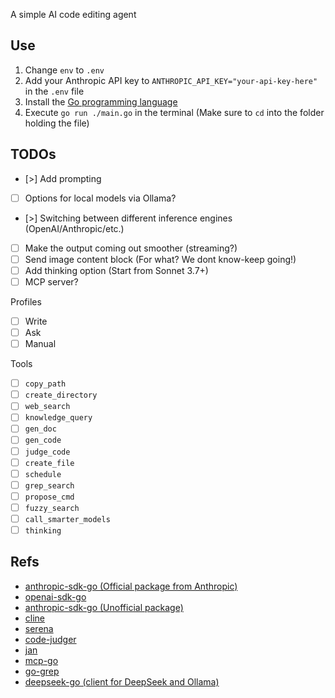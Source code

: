A simple AI code editing agent

## Use

1. Change `env` to `.env`
2. Add your Anthropic API key to `ANTHROPIC_API_KEY="your-api-key-here"` in the `.env` file
3. Install the [Go programming language](https://go.dev/doc/install)
4. Execute `go run ./main.go` in the terminal (Make sure to `cd` into the folder holding the file)

## TODOs

- [>] Add prompting
- [ ] Options for local models via Ollama?
- [>] Switching between different inference engines (OpenAI/Anthropic/etc.)
- [ ] Make the output coming out smoother (streaming?)
- [ ] Send image content block (For what? We dont know-keep going!)
- [ ] Add thinking option (Start from Sonnet 3.7+)
- [ ] MCP server?

Profiles

- [ ] Write
- [ ] Ask
- [ ] Manual

Tools

- [ ] `copy_path`
- [ ] `create_directory`
- [ ] `web_search`
- [ ] `knowledge_query`
- [ ] `gen_doc`
- [ ] `gen_code`
- [ ] `judge_code`
- [ ] `create_file`
- [ ] `schedule`
- [ ] `grep_search`
- [ ] `propose_cmd`
- [ ] `fuzzy_search`
- [ ] `call_smarter_models`
- [ ] `thinking`

## Refs

- [anthropic-sdk-go (Official package from Anthropic)](https://github.com/anthropics/anthropic-sdk-go)
- [openai-sdk-go](https://github.com/openai/openai-go)
- [anthropic-sdk-go (Unofficial package)](https://github.com/unfunco/anthropic-sdk-go)
- [cline](https://github.com/cline/cline)
- [serena](https://github.com/oraios/serena)
- [code-judger](https://github.com/mrnugget/code-judger)
- [jan](https://github.com/menloresearch/jan/blob/dev/core/src/types/model/modelEntity.ts#L16)
- [mcp-go](https://github.com/mark3labs/mcp-go/tree/main)
- [go-grep](https://github.com/rastasheep/go-grep)
- [deepseek-go (client for DeepSeek and Ollama)](https://github.com/cohesion-org/deepseek-go)
